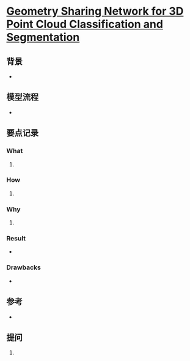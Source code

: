 # [Geometry Sharing Network for 3D Point Cloud Classification and Segmentation](https://arxiv.org/abs/1912.10644v1)

## 背景
- 
## 模型流程
- 
## 要点记录
### What
1. 
### How
1.
### Why
1.
### Result
- 
### Drawbacks
- 
## 参考
- 
## 提问
1. 
